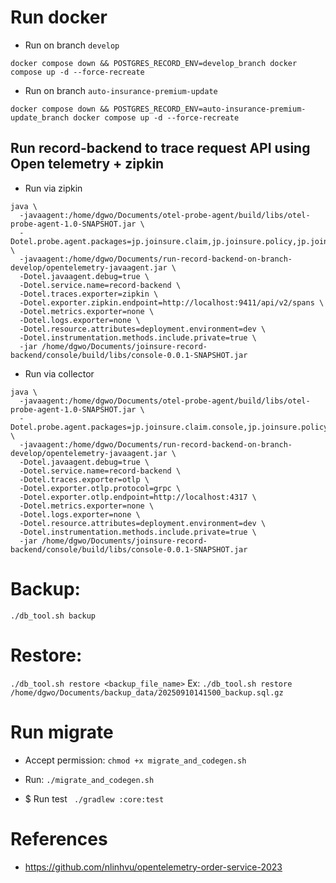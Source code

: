 # Run docker
- Run on branch `develop`
```shell
docker compose down && POSTGRES_RECORD_ENV=develop_branch docker compose up -d --force-recreate
```
- Run on branch `auto-insurance-premium-update`
```shell
docker compose down && POSTGRES_RECORD_ENV=auto-insurance-premium-update_branch docker compose up -d --force-recreate
```

## Run record-backend to trace request API using Open telemetry + zipkin

- Run via zipkin
```shell
java \
  -javaagent:/home/dgwo/Documents/otel-probe-agent/build/libs/otel-probe-agent-1.0-SNAPSHOT.jar \
  -Dotel.probe.agent.packages=jp.joinsure.claim,jp.joinsure.policy,jp.joinsure.core.port.adapter.driver.api \
  -javaagent:/home/dgwo/Documents/run-record-backend-on-branch-develop/opentelemetry-javaagent.jar \
  -Dotel.javaagent.debug=true \
  -Dotel.service.name=record-backend \
  -Dotel.traces.exporter=zipkin \
  -Dotel.exporter.zipkin.endpoint=http://localhost:9411/api/v2/spans \
  -Dotel.metrics.exporter=none \
  -Dotel.logs.exporter=none \
  -Dotel.resource.attributes=deployment.environment=dev \
  -Dotel.instrumentation.methods.include.private=true \
  -jar /home/dgwo/Documents/joinsure-record-backend/console/build/libs/console-0.0.1-SNAPSHOT.jar

```

- Run via collector
```shell
java \
  -javaagent:/home/dgwo/Documents/otel-probe-agent/build/libs/otel-probe-agent-1.0-SNAPSHOT.jar \
  -Dotel.probe.agent.packages=jp.joinsure.claim.console,jp.joinsure.policy.console \
  -javaagent:/home/dgwo/Documents/run-record-backend-on-branch-develop/opentelemetry-javaagent.jar \
  -Dotel.javaagent.debug=true \
  -Dotel.service.name=record-backend \
  -Dotel.traces.exporter=otlp \
  -Dotel.exporter.otlp.protocol=grpc \
  -Dotel.exporter.otlp.endpoint=http://localhost:4317 \
  -Dotel.metrics.exporter=none \
  -Dotel.logs.exporter=none \
  -Dotel.resource.attributes=deployment.environment=dev \
  -Dotel.instrumentation.methods.include.private=true \
  -jar /home/dgwo/Documents/joinsure-record-backend/console/build/libs/console-0.0.1-SNAPSHOT.jar
```

# Backup:
`./db_tool.sh backup`

# Restore:
`./db_tool.sh restore <backup_file_name>`
Ex: `./db_tool.sh restore /home/dgwo/Documents/backup_data/20250910141500_backup.sql.gz`

# Run migrate
- Accept permission: `chmod +x migrate_and_codegen.sh`
- Run: `./migrate_and_codegen.sh`

- $ Run test
` ./gradlew :core:test`

# References
- https://github.com/nlinhvu/opentelemetry-order-service-2023
